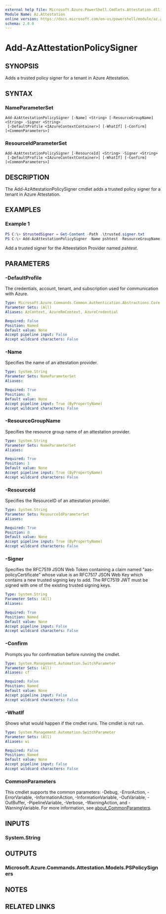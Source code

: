 ```yaml
---
external help file: Microsoft.Azure.PowerShell.Cmdlets.Attestation.dll-Help.xml
Module Name: Az.Attestation
online version: https://docs.microsoft.com/en-us/powershell/module/az.attestation/add-azattestationpolicysigner
schema: 2.0.0
---
```


# Add-AzAttestationPolicySigner

## SYNOPSIS
Adds a trusted policy signer for a tenant in Azure Attestation.

## SYNTAX

### NameParameterSet
```
Add-AzAttestationPolicySigner [-Name] <String> [-ResourceGroupName] <String> -Signer <String>
 [-DefaultProfile <IAzureContextContainer>] [-WhatIf] [-Confirm] [<CommonParameters>]
```

### ResourceIdParameterSet
```
Add-AzAttestationPolicySigner [-ResourceId] <String> -Signer <String>
 [-DefaultProfile <IAzureContextContainer>] [-WhatIf] [-Confirm] [<CommonParameters>]
```

## DESCRIPTION
The Add-AzAttestationPolicySigner cmdlet adds a trusted policy signer for a tenant in Azure Attestation.

## EXAMPLES

### Example 1
```powershell
PS C:\> $trustedSigner = Get-Content -Path .\trusted.signer.txt
PS C:\> Add-AzAttestationPolicySigner -Name pshtest -ResourceGroupName psh-test-rg -Signer $trustedSigner
```

Add a trusted signer for the Atteestation Provider named *pshtest*.

## PARAMETERS

### -DefaultProfile
The credentials, account, tenant, and subscription used for communication with Azure.

```yaml
Type: Microsoft.Azure.Commands.Common.Authentication.Abstractions.Core.IAzureContextContainer
Parameter Sets: (All)
Aliases: AzContext, AzureRmContext, AzureCredential

Required: False
Position: Named
Default value: None
Accept pipeline input: False
Accept wildcard characters: False
```

### -Name
Specifies the name of an attestation provider.

```yaml
Type: System.String
Parameter Sets: NameParameterSet
Aliases:

Required: True
Position: 0
Default value: None
Accept pipeline input: True (ByPropertyName)
Accept wildcard characters: False
```

### -ResourceGroupName
Specifies the resource group name of an attestation provider.

```yaml
Type: System.String
Parameter Sets: NameParameterSet
Aliases:

Required: True
Position: 1
Default value: None
Accept pipeline input: True (ByPropertyName)
Accept wildcard characters: False
```

### -ResourceId
Specifies the ResourceID of an attestation provider.

```yaml
Type: System.String
Parameter Sets: ResourceIdParameterSet
Aliases:

Required: True
Position: 0
Default value: None
Accept pipeline input: True (ByPropertyName)
Accept wildcard characters: False
```

### -Signer
Specifies the RFC7519 JSON Web Token containing a claim named "aas-policyCertificate" whose value is an RFC7517 JSON Web Key which contains a new trusted signing key to add.
The RFC7519 JWT must be signed with one of the existing trusted signing keys.

```yaml
Type: System.String
Parameter Sets: (All)
Aliases:

Required: True
Position: Named
Default value: None
Accept pipeline input: False
Accept wildcard characters: False
```

### -Confirm
Prompts you for confirmation before running the cmdlet.

```yaml
Type: System.Management.Automation.SwitchParameter
Parameter Sets: (All)
Aliases: cf

Required: False
Position: Named
Default value: None
Accept pipeline input: False
Accept wildcard characters: False
```

### -WhatIf
Shows what would happen if the cmdlet runs.
The cmdlet is not run.

```yaml
Type: System.Management.Automation.SwitchParameter
Parameter Sets: (All)
Aliases: wi

Required: False
Position: Named
Default value: None
Accept pipeline input: False
Accept wildcard characters: False
```

### CommonParameters
This cmdlet supports the common parameters: -Debug, -ErrorAction, -ErrorVariable, -InformationAction, -InformationVariable, -OutVariable, -OutBuffer, -PipelineVariable, -Verbose, -WarningAction, and -WarningVariable. For more information, see [about_CommonParameters](http://go.microsoft.com/fwlink/?LinkID=113216).

## INPUTS

### System.String

## OUTPUTS

### Microsoft.Azure.Commands.Attestation.Models.PSPolicySigners

## NOTES

## RELATED LINKS
